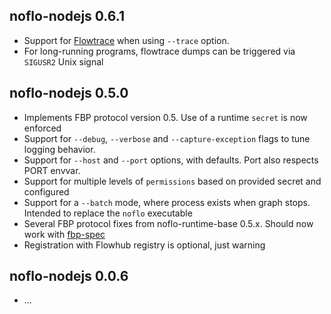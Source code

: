 
## noflo-nodejs 0.6.1

* Support for [Flowtrace](https://github.com/flowbased/flowtrace) when using `--trace` option.
* For long-running programs, flowtrace dumps can be triggered via `SIGUSR2` Unix signal

## noflo-nodejs 0.5.0

* Implements FBP protocol version 0.5. Use of a runtime `secret` is now enforced
* Support for `--debug`, `--verbose` and `--capture-exception` flags to tune logging behavior.
* Support for `--host` and `--port` options, with defaults. Port also respects PORT envvar.
* Support for multiple levels of `permissions` based on provided secret and configured
* Support for a `--batch` mode, where process exists when graph stops. Intended to replace the `noflo` executable
* Several FBP protocol fixes from noflo-runtime-base 0.5.x. Should now work with [fbp-spec](https://github.com/flowbased/fbp-spec)
* Registration with Flowhub registry is optional, just warning

## noflo-nodejs 0.0.6

* ...
